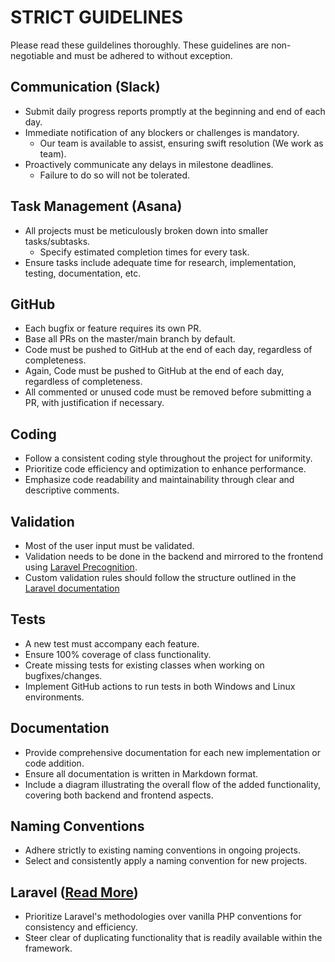 # STRICT GUIDELINES

Please read these guildelines thoroughly. These guidelines are non-negotiable and must be adhered to without exception.

## Communication (Slack)

- Submit daily progress reports promptly at the beginning and end of each day.
- Immediate notification of any blockers or challenges is mandatory.
  - Our team is available to assist, ensuring swift resolution (We work as team).
- Proactively communicate any delays in milestone deadlines.
  - Failure to do so will not be tolerated.

## Task Management (Asana)

- All projects must be meticulously broken down into smaller tasks/subtasks.
  - Specify estimated completion times for every task.
- Ensure tasks include adequate time for research, implementation, testing, documentation, etc.

## GitHub

- Each bugfix or feature requires its own PR.
- Base all PRs on the master/main branch by default.
- Code must be pushed to GitHub at the end of each day, regardless of completeness.
- Again, Code must be pushed to GitHub at the end of each day, regardless of completeness.
- All commented or unused code must be removed before submitting a PR, with justification if necessary.

## Coding

- Follow a consistent coding style throughout the project for uniformity.
- Prioritize code efficiency and optimization to enhance performance.
- Emphasize code readability and maintainability through clear and descriptive comments.

## Validation

- Most of the user input must be validated.
- Validation needs to be done in the backend and mirrored to the frontend using [Laravel Precognition](https://laravel.com/docs/11.x/precognition).
- Custom validation rules should follow the structure outlined in the [Laravel documentation](https://laravel.com/docs/validation#custom-validation-rules)

## Tests

- A new test must accompany each feature.
- Ensure 100% coverage of class functionality.
- Create missing tests for existing classes when working on bugfixes/changes.
- Implement GitHub actions to run tests in both Windows and Linux environments.

## Documentation
- Provide comprehensive documentation for each new implementation or code addition.
- Ensure all documentation is written in Markdown format.
- Include a diagram illustrating the overall flow of the added functionality, covering both backend and frontend aspects.

## Naming Conventions

- Adhere strictly to existing naming conventions in ongoing projects.
- Select and consistently apply a naming convention for new projects.

## Laravel ([Read More](./PHP.md))

- Prioritize Laravel's methodologies over vanilla PHP conventions for consistency and efficiency.
- Steer clear of duplicating functionality that is readily available within the framework.
